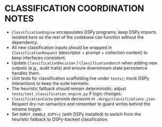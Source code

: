 # CLASSIFICATION COORDINATION NOTES

- `ClassificationEngine` encapsulates DSPy programs; keep DSPy imports isolated here so the rest of the codebase can function without the dependency.
- All new classification inputs should be wrapped in `ClassificationRequest` (descriptor + prompt + collection context) to keep interfaces consistent.
- Update `ClassificationDecision` / `ClassificationBatch` when adding new outputs (e.g., audit trails) and ensure downstream state persistence handles them.
- Unit tests for classification scaffolding live under `tests/`; mock DSPy interactions to keep the suite hermetic.
- The heuristic fallback should remain deterministic; adjust `tests/test_classification_engine.py` if logic changes.
- `ClassificationCache` persists decisions in `.dorgy/classifications.json`. Respect dry-run semantics and remember to guard writes behind the rename toggle.
- Set `DORGY_ENABLE_DSPY=1` (with DSPy installed) to switch from the heuristic fallback to DSPy-backed classification.
